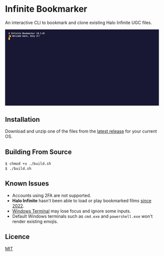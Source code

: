 # Infinite Bookmarker

An interactive CLI to bookmark and clone existing Halo Infinite UGC files.

![image](/.github/assets/preview.gif?v=1)

## Installation

Download and unzip one of the files from the [latest release](https://github.com/Alexis-Bize/Infinite-Bookmarker/releases/latest) for your current OS.

## Building From Source

```shell
$ chmod +x ./build.sh
$ ./build.sh
```

## Known Issues

-   Accounts using 2FA are not supported.
-   **Halo Infinite** hasn't been able to load or play bookmarked films [since 2022](https://x.com/gruntdotapi/status/1544268951311491072).
-   [Windows Terminal](https://apps.microsoft.com/detail/9n0dx20hk701) may lose focus and ignore some inputs.
-   Default Windows terminals such as `cmd.exe` and `powershell.exe` won't render existing emojis.

## Licence

[MIT](/LICENCE)
